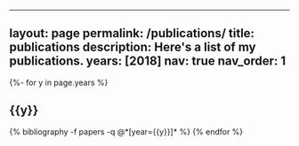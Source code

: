 
---
layout: page
permalink: /publications/
title: publications
description: Here's a list of my publications.
years: [2018]
nav: true
nav_order: 1
---

<!-- _pages/publications.md -->

<div class="publications">

{%- for y in page.years %}
  <h2 class="year">{{y}}</h2>
  {% bibliography -f papers -q @*[year={{y}}]* %}
{% endfor %}

</div>
